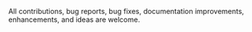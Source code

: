  All contributions, bug reports, bug fixes, documentation improvements, enhancements, and ideas are welcome.
 